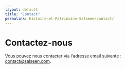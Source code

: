 ```yaml
---
layout: default
title: "Contact"
permalink: Histoire-et-Patrimoine-Salseen/contact/
---
```


# Contactez-nous

Vous pouvez nous contacter via l'adresse email suivante : [contact@salseen.com](mailto:contact@salseen.com).
